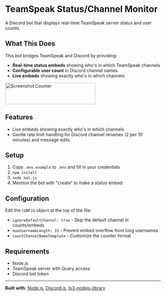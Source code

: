 # TeamSpeak Status/Channel Monitor

A Discord bot that displays real-time TeamSpeak server status and user counts.

## What This Does

This bot bridges TeamSpeak and Discord by providing:

- **Real-time status embeds** showing who's in which TeamSpeak channels
- **Configurable user count** in Discord channel names
- **Live embeds** showing exactly who's in which channels

<img width="292" height="70" alt="Screenshot Counter" src="https://github.com/user-attachments/assets/1ce53f45-4d29-4b9b-9e4d-4f93de893fb1" />


## Features

- Live embeds showing exactly who's in which channels
- Gentle rate limit handling for Discord channel renames (2 per 10 minutes) and message edits

## Setup

1. Copy `.env.example` to `.env` and fill in your credentials
2. `npm install`
3. `node bot.js`
4. Mention the bot with "create" to make a status embed

## Configuration

Edit the `CONFIG` object at the top of the file:
- `ignoreDefaultChannel: true` - Skip the default channel in counts/embeds
- `maxUsernameLength: 15` - Prevent embed overflow from long usernames
- `countChannelNameTemplate` - Customize the counter format

## Requirements

- Node.js
- TeamSpeak server with Query access
- Discord bot token

---

**Built with:** [Node.js](https://nodejs.org/), [Discord.js](https://discord.js.org/), [ts3-nodejs-library](https://github.com/Multivit4min/TS3-NodeJS-Library)
